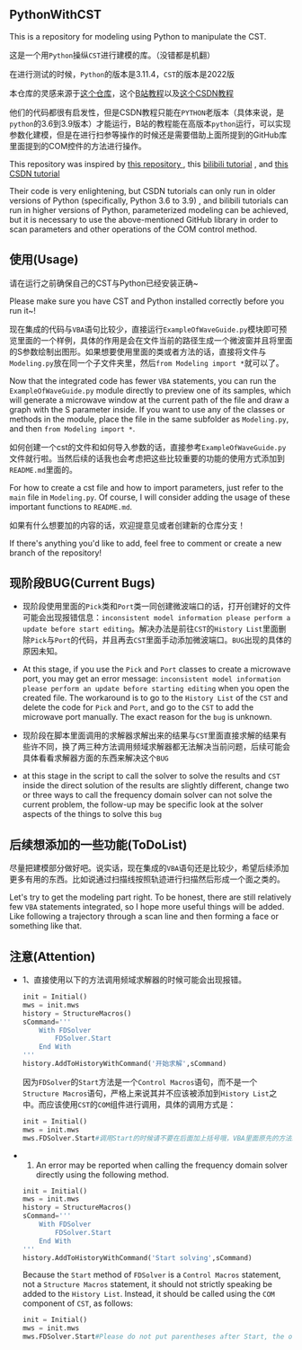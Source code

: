 ## PythonWithCST
This is a repository for modeling using Python to manipulate the CST. 

这是一个用`Python`操纵`CST`进行建模的库。（没错都是机翻）

在进行测试的时候，`Python`的版本是3.11.4，`CST`的版本是2022版

本仓库的灵感来源于[这个仓库](https://github.com/kaankvrck/Cst-Py-Api)，这个[B站教程](https://www.bilibili.com/video/BV1d7411K77o/?share_source=copy_web&vd_source=2c9beb25af00b14851dca086bf631efd)以及[这个CSDN教程](https://blog.csdn.net/weixin_52556029/article/details/126983128)

他们的代码都很有启发性，但是CSDN教程只能在`PYTHON`老版本（具体来说，是`python`的3.6到3.9版本）才能运行，B站的教程能在高版本`python`运行，可以实现参数化建模，但是在进行扫参等操作的时候还是需要借助上面所提到的GitHub库里面提到的COM控件的方法进行操作。

This repository was inspired by [ this repository ](https://github.com/kaankvrck/Cst-Py-Api) , this [bilibili tutorial](https://www.bilibili.com/video/BV1d7411K77o/?share_source=copy_web&vd_source=2c9beb25af00b14851dca086bf631efd) , and [ this CSDN tutorial ](https://blog.CSDN.net/weixin_52556029/article/details/126983128) 

Their code is very enlightening, but CSDN tutorials can only run in older versions of Python (specifically, Python 3.6 to 3.9) , and bilibili tutorials can run in higher versions of Python, parameterized modeling can be achieved, but it is necessary to use the above-mentioned GitHub library in order to scan parameters and other operations of the COM control method.

## 使用(Usage)
请在运行之前确保自己的CST与Python已经安装正确~

Please make sure you have CST and Python installed correctly before you run it~!

现在集成的代码与`VBA`语句比较少，直接运行`ExampleOfWaveGuide.py`模块即可预览里面的一个样例，具体的作用是会在文件当前的路径生成一个微波窗并且将里面的S参数绘制出图形。如果想要使用里面的类或者方法的话，直接将文件与`Modeling.py`放在同一个子文件夹里，然后`from Modeling import *`就可以了。

Now that the integrated code has fewer `VBA` statements, you can run the `ExampleOfWaveGuide.py` module directly to preview one of its samples, which will generate a microwave window at the current path of the file and draw a graph with the S parameter inside. If you want to use any of the classes or methods in the module, place the file in the same subfolder as `Modeling.py`, and then `from Modeling import *`.

如何创建一个cst的文件和如何导入参数的话，直接参考`ExampleOfWaveGuide.py`文件就行啦。当然后续的话我也会考虑把这些比较重要的功能的使用方式添加到`README.md`里面的。

For how to create a cst file and how to import parameters, just refer to the `main` file in `Modeling.py`. Of course, I will consider adding the usage of these important functions to `README.md`.

如果有什么想要加的内容的话，欢迎提意见或者创建新的仓库分支！

If there's anything you'd like to add, feel free to comment or create a new branch of the repository!

## 现阶段BUG(Current Bugs)
- 现阶段使用里面的`Pick`类和`Port`类一同创建微波端口的话，打开创建好的文件可能会出现报错信息：`inconsistent model information please perform a update before start editing`。解决办法是前往`CST`的`History List`里面删除`Pick`与`Port`的代码，并且再去`CST`里面手动添加微波端口。`BUG`出现的具体的原因未知。

- At this stage, if you use the `Pick` and `Port` classes to create a microwave port, you may get an error message: `inconsistent model information please perform an update before starting editing` when you open the created file. The workaround is to go to the `History List` of the `CST` and delete the code for `Pick` and `Port`, and go to the `CST` to add the microwave port manually. The exact reason for the `bug` is unknown.

- 现阶段在脚本里面调用的求解器求解出来的结果与`CST`里面直接求解的结果有些许不同，换了两三种方法调用频域求解器都无法解决当前问题，后续可能会具体看看求解器方面的东西来解决这个`BUG`

- at this stage in the script to call the solver to solve the results and `CST ` inside the direct solution of the results are slightly different, change two or three ways to call the frequency domain solver can not solve the current problem, the follow-up may be specific look at the solver aspects of the things to solve this `bug `


## 后续想添加的一些功能(ToDoList)
尽量把建模部分做好吧。说实话，现在集成的`VBA`语句还是比较少，希望后续添加更多有用的东西。比如说通过扫描线按照轨迹进行扫描然后形成一个面之类的。

Let's try to get the modeling part right. To be honest, there are still relatively few `VBA` statements integrated, so I hope more useful things will be added. Like following a trajectory through a scan line and then forming a face or something like that.

## 注意(Attention)
- 1、直接使用以下的方法调用频域求解器的时候可能会出现报错。

  ```python
  init = Initial()
  mws = init.mws
  history = StructureMacros()
  sCommand='''
      With FDSolver
          FDSolver.Start
      End With
  '''
  history.AddToHistoryWithCommand('开始求解',sCommand)
  ```

  因为`FDSolver`的`Start`方法是一个`Control Macros`语句，而不是一个`Structure Macros`语句，严格上来说其并不应该被添加到`History List`之中。而应该使用`CST`的`COM`组件进行调用，具体的调用方式是：

  ```python
  init = Initial()
  mws = init.mws
  mws.FDSolver.Start#调用Start的时候请不要在后面加上括号哦，VBA里面原先的方法就没有括号
  ```

- 1. An error may be reported when calling the frequency domain solver directly using the following method.
  
  ```python
  init = Initial()
  mws = init.mws
  history = StructureMacros()
  sCommand='''
      With FDSolver
          FDSolver.Start
      End With
  '''
  history.AddToHistoryWithCommand('Start solving',sCommand)
  ```

  Because the `Start` method of `FDSolver` is a `Control Macros` statement, not a `Structure Macros` statement, it should not strictly speaking be added to the `History List`. Instead, it should be called using the `COM` component of `CST`, as follows:

  ```python
  init = Initial()
  mws = init.mws
  mws.FDSolver.Start#Please do not put parentheses after Start, the original method in VBA does not have parentheses.
  ```
